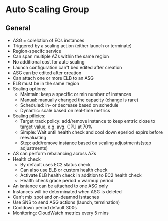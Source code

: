 # Auto Scaling Group

## General
* ASG = colelction of ECs instances
* Triggered by a scaling action (either launch or terminate)
* Region-specifc service
* Can span multiple AZs within the same region
* No additional cost for auto scaling
* Launch configuration can't bed edited after creation
* ASG can be edited after creation
* Can attach one or more ELB to an ASG
* ELB must be in the same region
* Scaling options:
  * Maintain: keep a specific or min number of instances
  * Manual: manually changed the capacity (change is rare)
  * Scheduled: in- or decrease based on schedule
  * Dynamic: scale based on real-time metrics
* Scaling pilicies:
  * Target track policy: add/remove instance to keep emtric close to target value, e.g. avg. CPU at 70%
  * Simple: Wait until health check and cool down eperiod expirs before reevaluating
  * Step: add/remove instance based on scaling adjustments(step adjustments)
* AS can perform rebalancing across AZs
* Health check
  * By default uses EC2 status check
  * Can also use ELB or custom health check
  * Activate ELB health check in addition to EC2 health check
  * Health check grace period = warmup period
* An isntance can be attached to one ASG only
* Instances will be determinated when ASG is deleted
* Can't mix spot and on-deamnd isntacnes
* Use SNS to send ASG actions (launch, termination)
* Cooldown period default 300s
* Monitoring: CloudWatch metrics every 5 mins

